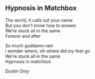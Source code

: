 ## Hypnosis in Matchbox
The world, it calls out your name  
But you don’t know how to answer  
We’re stuck all in the same  
Forever and after  

So much goddamn rain  
I wonder where, oh where did my feet go  
We’re stuck all in the same  
Hypnosis in matchbox  

*Dustin Grey*
